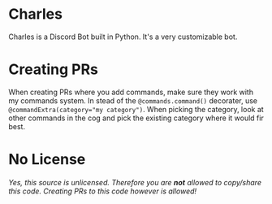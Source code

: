 # Charles

Charles is a Discord Bot built in Python. It's a very customizable bot.

# Creating PRs

When creating PRs where you add commands, make sure they work with my commands system. In stead of the `@commands.command()` decorater, use `@commandExtra(category="my category")`.
When picking the category, look at other commands in the cog and pick the existing category where it would fir best.
# No License
###### Yes, this source is unlicensed. Therefore you are **not** allowed to copy/share this code. Creating PRs to this code however is allowed!

